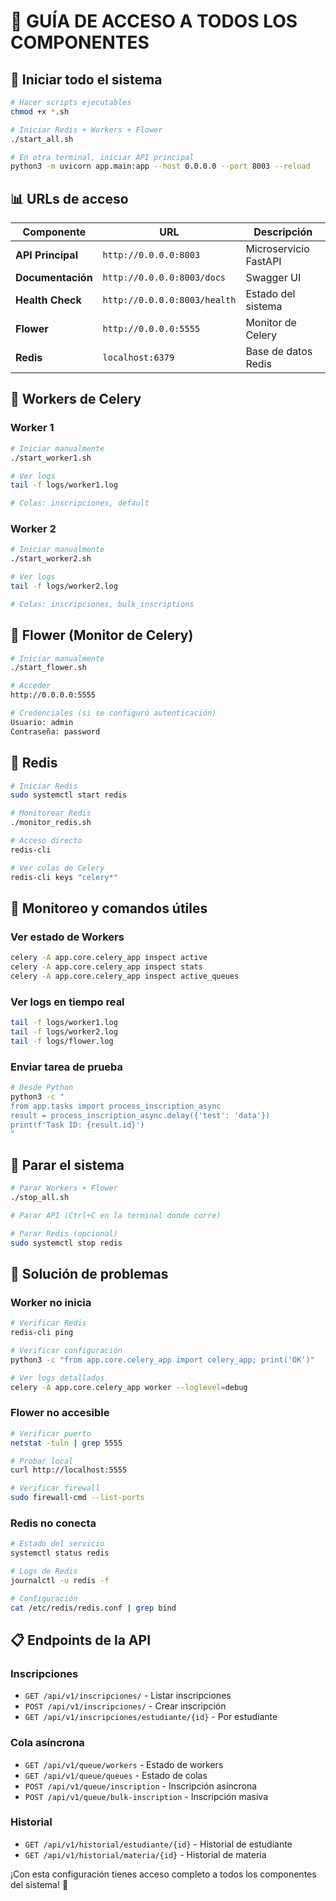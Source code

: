 # 🎯 GUÍA DE ACCESO A TODOS LOS COMPONENTES

## 🚀 Iniciar todo el sistema

```bash
# Hacer scripts ejecutables
chmod +x *.sh

# Iniciar Redis + Workers + Flower
./start_all.sh

# En otra terminal, iniciar API principal
python3 -m uvicorn app.main:app --host 0.0.0.0 --port 8003 --reload
```

## 📊 URLs de acceso

| Componente | URL | Descripción |
|------------|-----|-------------|
| **API Principal** | `http://0.0.0.0:8003` | Microservicio FastAPI |
| **Documentación** | `http://0.0.0.0:8003/docs` | Swagger UI |
| **Health Check** | `http://0.0.0.0:8003/health` | Estado del sistema |
| **Flower** | `http://0.0.0.0:5555` | Monitor de Celery |
| **Redis** | `localhost:6379` | Base de datos Redis |

## 🐝 Workers de Celery

### Worker 1
```bash
# Iniciar manualmente
./start_worker1.sh

# Ver logs
tail -f logs/worker1.log

# Colas: inscripciones, default
```

### Worker 2
```bash
# Iniciar manualmente  
./start_worker2.sh

# Ver logs
tail -f logs/worker2.log

# Colas: inscripciones, bulk_inscriptions
```

## 🌸 Flower (Monitor de Celery)

```bash
# Iniciar manualmente
./start_flower.sh

# Acceder
http://0.0.0.0:5555

# Credenciales (si se configuró autenticación)
Usuario: admin
Contraseña: password
```

## 🔴 Redis

```bash
# Iniciar Redis
sudo systemctl start redis

# Monitorear Redis
./monitor_redis.sh

# Acceso directo
redis-cli

# Ver colas de Celery
redis-cli keys "celery*"
```

## 📝 Monitoreo y comandos útiles

### Ver estado de Workers
```bash
celery -A app.core.celery_app inspect active
celery -A app.core.celery_app inspect stats
celery -A app.core.celery_app inspect active_queues
```

### Ver logs en tiempo real
```bash
tail -f logs/worker1.log
tail -f logs/worker2.log  
tail -f logs/flower.log
```

### Enviar tarea de prueba
```bash
# Desde Python
python3 -c "
from app.tasks import process_inscription_async
result = process_inscription_async.delay({'test': 'data'})
print(f'Task ID: {result.id}')
"
```

## 🛑 Parar el sistema

```bash
# Parar Workers + Flower
./stop_all.sh

# Parar API (Ctrl+C en la terminal donde corre)

# Parar Redis (opcional)
sudo systemctl stop redis
```

## 🔧 Solución de problemas

### Worker no inicia
```bash
# Verificar Redis
redis-cli ping

# Verificar configuración
python3 -c "from app.core.celery_app import celery_app; print('OK')"

# Ver logs detallados
celery -A app.core.celery_app worker --loglevel=debug
```

### Flower no accesible
```bash
# Verificar puerto
netstat -tuln | grep 5555

# Probar local
curl http://localhost:5555

# Verificar firewall
sudo firewall-cmd --list-ports
```

### Redis no conecta
```bash
# Estado del servicio
systemctl status redis

# Logs de Redis
journalctl -u redis -f

# Configuración
cat /etc/redis/redis.conf | grep bind
```

## 📋 Endpoints de la API

### Inscripciones
- `GET /api/v1/inscripciones/` - Listar inscripciones
- `POST /api/v1/inscripciones/` - Crear inscripción
- `GET /api/v1/inscripciones/estudiante/{id}` - Por estudiante

### Cola asíncrona
- `GET /api/v1/queue/workers` - Estado de workers
- `GET /api/v1/queue/queues` - Estado de colas
- `POST /api/v1/queue/inscription` - Inscripción asíncrona
- `POST /api/v1/queue/bulk-inscription` - Inscripción masiva

### Historial
- `GET /api/v1/historial/estudiante/{id}` - Historial de estudiante
- `GET /api/v1/historial/materia/{id}` - Historial de materia

¡Con esta configuración tienes acceso completo a todos los componentes del sistema! 🎉